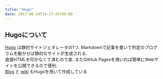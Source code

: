 ```yaml
---
title: "Hugo"
date: 2017-08-24T14:17:47+09:00
---
```

## Hugoについて
[Hugo](https://gohugo.io/) は静的サイトジェネレータの1つ. Markdownで記事を書いて所定のプログラムを動かせば静的なサイトが生成される.  
直接HTMLを叩かなくて済むので楽. またGitHub Pagesを用いれば簡単にWebサイトを公開できるので便利.  
[Blog](https://browniealice.github.io/blog/) と [wiki](https://browniealice.github.io/wiki/) もHugoを用いて作成している
